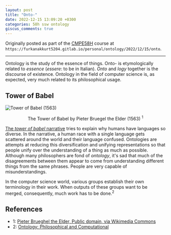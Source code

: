 ```yaml
---
layout: post
title: "Onto-"
date: 2022-12-15 13:09:20 +0300
categories: 58h ssw ontology
giscus_comments: true
---
```


Originally posted as part of the [CMPE58H](https://cmpe.boun.edu.tr/courses/cmpe58h) course at `https://furkanakkurt5204.gitlab.io/personal/ontology/2022/12/15/onto`.

---

Ontology is the study of the essence of things.
Onto- is etymologically related to _essence_ (_essere_: to be in Italian).
_Onto_ and _logy_ together is the discourse of existence.
Ontology in the field of computer science is, as expected, very much related to its philosophical usage.

## Tower of Babel

![Tower of Babel (1563)](/ssw/images/tower-babel.jpg)
<p style="text-align:center"> The Tower of Babel by Pieter Bruegel the Elder (1563) <sup>1</sup> </p>

[The _tower of babel_ narrative](https://en.wikipedia.org/wiki/Tower_of_Babel) tries to explain why humans have languages so diverse.
In the narrative, a human race with a single language gets scattered around the world and their language confused.
Ontologies are attempts at reducing this diversification and unifying representations so that people unify over the understanding of a thing as much as possible.
Although many philosophers are fond of _ontology_, it's sad that much of the disagreements between them appear to come from understanding different things from the same phrases.
People are very capable of misunderstandings.

In the computer science world, various groups establish their own terminology in their work.
When outputs of these groups want to be merged, consequently, much work has to be done.<sup>2</sup>

## References

- 1: [Pieter Brueghel the Elder, Public domain, via Wikimedia Commons](https://upload.wikimedia.org/wikipedia/commons/5/50/Pieter_Bruegel_the_Elder_-_The_Tower_of_Babel_%28Vienna%29_-_Google_Art_Project.jpg)
- 2: [Ontology: Philosophical and Computational](http://ontology.buffalo.edu/smith/articles/ontologies.htm)
